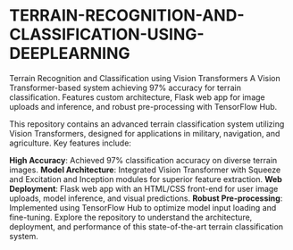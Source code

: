 # TERRAIN-RECOGNITION-AND-CLASSIFICATION-USING-DEEPLEARNING
Terrain Recognition and Classification using Vision Transformers A Vision Transformer-based system achieving 97% accuracy for terrain classification. Features custom architecture, Flask web app for image uploads and inference, and robust pre-processing with TensorFlow Hub.


This repository contains an advanced terrain classification system utilizing Vision Transformers, designed for applications in military, navigation, and agriculture. Key features include:

**High Accuracy**: Achieved 97% classification accuracy on diverse terrain images.
**Model Architecture**: Integrated Vision Transformer with Squeeze and Excitation and Inception modules for superior feature extraction.
**Web Deployment**: Flask web app with an HTML/CSS front-end for user image uploads, model inference, and visual predictions.
**Robust Pre-processing**: Implemented using TensorFlow Hub to optimize model input loading and fine-tuning.
Explore the repository to understand the architecture, deployment, and performance of this state-of-the-art terrain classification system.
